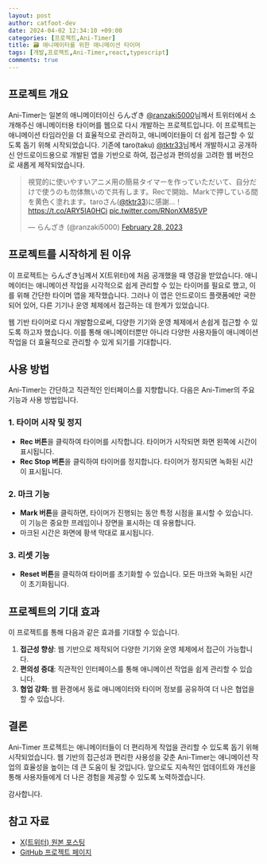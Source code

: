 ```yaml
---
layout: post
author: catfoot-dev
date: 2024-04-02 12:34:10 +09:00
categories: [프로젝트,Ani-Timer]
title: 🗃️ 애니메이터를 위한 애니메이션 타이머
tags: [개발,프로젝트,Ani-Timer,react,typescript]
comments: true
---
```

## 프로젝트 개요

Ani-Timer는 일본의 애니메이터이신 らんざき [@ranzaki5000](https://twitter.com/ranzaki5000)님께서 트위터에서 소개해주신 애니메이터용 타이머를 웹으로 다시 개발하는 프로젝트입니다. 이 프로젝트는 애니메이션 타임라인을 더 효율적으로 관리하고, 애니메이터들이 더 쉽게 접근할 수 있도록 돕기 위해 시작되었습니다. 기존에 taro(taku) [@tktr33](https://twitter.com/tktr33)님께서 개발하시고 공개하신 안드로이드용으로 개발된 앱을 기반으로 하여, 접근성과 편의성을 고려한 웹 버전으로 새롭게 제작되었습니다.

<blockquote class="twitter-tweet"><p lang="ja" dir="ltr">視覚的に使いやすいアニメ用の簡易タイマーを作っていただいて、自分だけで使うのも勿体無いので共有します。Recで開始、Markで押している間を黄色く塗れます。taroさん(<a href="https://twitter.com/tktr33?ref_src=twsrc%5Etfw">@tktr33</a>)に感謝…！<a href="https://t.co/ARY5IA0HCi">https://t.co/ARY5IA0HCi</a> <a href="https://t.co/RNonXM85VP">pic.twitter.com/RNonXM85VP</a></p>&mdash; らんざき (@ranzaki5000) <a href="https://twitter.com/ranzaki5000/status/1630629777567784960?ref_src=twsrc%5Etfw">February 28, 2023</a></blockquote> <script async src="https://platform.twitter.com/widgets.js" charset="utf-8"></script>

## 프로젝트를 시작하게 된 이유

이 프로젝트는 らんざき님께서 X(트위터)에 처음 공개했을 때 영감을 받았습니다. 애니메이터는 애니메이션 작업을 시각적으로 쉽게 관리할 수 있는 타이머를 필요로 했고, 이를 위해 간단한 타이머 앱을 제작했습니다. 그러나 이 앱은 안드로이드 플랫폼에만 국한되어 있어, 다른 기기나 운영 체제에서 접근하는 데 한계가 있었습니다.

웹 기반 타이머로 다시 개발함으로써, 다양한 기기와 운영 체제에서 손쉽게 접근할 수 있도록 하고자 했습니다. 이를 통해 애니메이터뿐만 아니라 다양한 사용자들이 애니메이션 작업을 더 효율적으로 관리할 수 있게 되기를 기대합니다.

## 사용 방법

Ani-Timer는 간단하고 직관적인 인터페이스를 지향합니다. 다음은 Ani-Timer의 주요 기능과 사용 방법입니다.

### 1. 타이머 시작 및 정지

- **Rec 버튼**을 클릭하여 타이머를 시작합니다. 타이머가 시작되면 화면 왼쪽에 시간이 표시됩니다.
- **Rec Stop 버튼**을 클릭하여 타이머를 정지합니다. 타이머가 정지되면 녹화된 시간이 표시됩니다.

### 2. 마크 기능

- **Mark 버튼**을 클릭하면, 타이머가 진행되는 동안 특정 시점을 표시할 수 있습니다. 이 기능은 중요한 프레임이나 장면을 표시하는 데 유용합니다.
- 마크된 시간은 화면에 황색 막대로 표시됩니다.

### 3. 리셋 기능

- **Reset 버튼**을 클릭하여 타이머를 초기화할 수 있습니다. 모든 마크와 녹화된 시간이 초기화됩니다.

## 프로젝트의 기대 효과

이 프로젝트를 통해 다음과 같은 효과를 기대할 수 있습니다.

1. **접근성 향상**: 웹 기반으로 제작되어 다양한 기기와 운영 체제에서 접근이 가능합니다.
2. **편의성 증대**: 직관적인 인터페이스를 통해 애니메이션 작업을 쉽게 관리할 수 있습니다.
3. **협업 강화**: 웹 환경에서 동료 애니메이터와 타이머 정보를 공유하여 더 나은 협업을 할 수 있습니다.

## 결론

Ani-Timer 프로젝트는 애니메이터들이 더 편리하게 작업을 관리할 수 있도록 돕기 위해 시작되었습니다. 웹 기반의 접근성과 편리한 사용성을 갖춘 Ani-Timer는 애니메이션 작업의 효율성을 높이는 데 큰 도움이 될 것입니다. 앞으로도 지속적인 업데이트와 개선을 통해 사용자들에게 더 나은 경험을 제공할 수 있도록 노력하겠습니다.

감사합니다.

## 참고 자료

- [X(트위터) 원본 포스팅](https://twitter.com/ranzaki5000/status/1630434558323896320)
- [GitHub 프로젝트 페이지](https://github.com/catfoot-dev/ani-timer)
